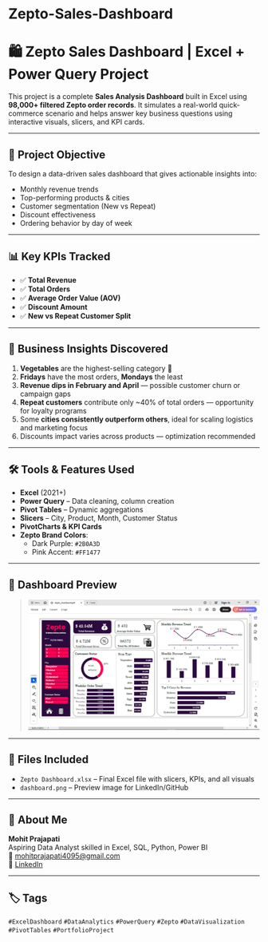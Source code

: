 # Zepto-Sales-Dashboard
# 🛍️ Zepto Sales Dashboard | Excel + Power Query Project

This project is a complete **Sales Analysis Dashboard** built in Excel using **98,000+ filtered Zepto order records**. It simulates a real-world quick-commerce scenario and helps answer key business questions using interactive visuals, slicers, and KPI cards.

---

## 📌 Project Objective

To design a data-driven sales dashboard that gives actionable insights into:
- Monthly revenue trends
- Top-performing products & cities
- Customer segmentation (New vs Repeat)
- Discount effectiveness
- Ordering behavior by day of week

---

## 📊 Key KPIs Tracked

- ✅ **Total Revenue**
- ✅ **Total Orders**
- ✅ **Average Order Value (AOV)**
- ✅ **Discount Amount**
- ✅ **New vs Repeat Customer Split**

---

## 🧠 Business Insights Discovered

1. **Vegetables** are the highest-selling category 🥦  
2. **Fridays** have the most orders, **Mondays** the least  
3. **Revenue dips in February and April** — possible customer churn or campaign gaps  
4. **Repeat customers** contribute only ~40% of total orders — opportunity for loyalty programs  
5. Some **cities consistently outperform others**, ideal for scaling logistics and marketing focus  
6. Discounts impact varies across products — optimization recommended

---

## 🛠️ Tools & Features Used

- **Excel** (2021+)
- **Power Query** – Data cleaning, column creation
- **Pivot Tables** – Dynamic aggregations
- **Slicers** – City, Product, Month, Customer Status
- **PivotCharts & KPI Cards**
- **Zepto Brand Colors**:
  - Dark Purple: `#2B0A3D`
  - Pink Accent: `#FF1477`

---

## 🎨 Dashboard Preview

> ![Zepto Sales Dashboard Preview](Dashboard.png)

---

## 📁 Files Included

- `Zepto Dashboard.xlsx` – Final Excel file with slicers, KPIs, and all visuals
- `dashboard.png` – Preview image for LinkedIn/GitHub


---

## 👤 About Me

**Mohit Prajapati**  
Aspiring Data Analyst skilled in Excel, SQL, Python, Power BI  
📧 mohitprajapati4095@gmail.com  
🔗 [LinkedIn](https://linkedin.com/in/your-link-here)

---

## 🏷️ Tags

`#ExcelDashboard` `#DataAnalytics` `#PowerQuery` `#Zepto` `#DataVisualization` `#PivotTables` `#PortfolioProject`

